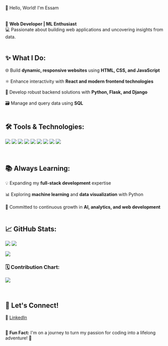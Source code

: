 👋 Hello, World! I'm Essam  
<br>  
🌟 **Web Developer | ML Enthusiast**  
💻 Passionate about building web applications and uncovering insights from data.  
<br>  

## ✨ What I Do:  
🌐 Build **dynamic, responsive websites** using **HTML, CSS, and JavaScript**  <br>  
⚛️ Enhance interactivity with **React and modern frontend technologies**  <br>  
🐍 Develop robust backend solutions with **Python, Flask, and Django**  <br>  
🗃️ Manage and query data using **SQL**  
<br>  

## 🛠️ Tools & Technologies:
<p align="left">
  <img src="https://img.shields.io/badge/Python-3776AB?style=for-the-badge&logo=python&logoColor=white"/>
  <img src="https://img.shields.io/badge/Flask-000000?style=for-the-badge&logo=flask&logoColor=white"/>
  <img src="https://img.shields.io/badge/Django-092E20?style=for-the-badge&logo=django&logoColor=white"/>
  <img src="https://img.shields.io/badge/HTML5-E34F26?style=for-the-badge&logo=html5&logoColor=white"/>
  <img src="https://img.shields.io/badge/CSS3-1572B6?style=for-the-badge&logo=css3&logoColor=white"/>
  <img src="https://img.shields.io/badge/JavaScript-F7DF1E?style=for-the-badge&logo=javascript&logoColor=black"/>
  <img src="https://img.shields.io/badge/React-20232A?style=for-the-badge&logo=react&logoColor=61DAFB"/>
  <img src="https://img.shields.io/badge/SQL-003B57?style=for-the-badge&logo=postgresql&logoColor=white"/>
  <img src="https://img.shields.io/badge/GitHub-181717?style=for-the-badge&logo=github&logoColor=white"/>
</p>  
<br>

## 📚 Always Learning:  
💡 Expanding my **full-stack development** expertise  <br>  
📊 Exploring **machine learning** and **data visualization** with Python  <br>  
🧠 Committed to continuous growth in **AI, analytics, and web development**  
<br>  

## 📈 GitHub Stats:
<p align="left">
  <img src="https://github-readme-stats.vercel.app/api?username=essambhatti&show_icons=true&theme=react&hide_title=true" />
  <img src="https://github-readme-streak-stats.herokuapp.com/?user=essambhatti&theme=react" />
</p>

<p align="left">
  <img src="https://github-readme-stats.vercel.app/api/top-langs/?username=essambhatti&layout=compact&theme=react" />
</p>  

### 🗓️ Contribution Chart:
<p align="left">
  <img src="https://github-profile-summary-cards.vercel.app/api/cards/profile-details?username=essambhatti&theme=vue" />
</p>
<br>  

## 🔗 Let's Connect!  
💼 [LinkedIn](https://www.linkedin.com/in/muhammad-essam-bhatti-447b78330/)  
<br>  

🌈 **Fun Fact:** I'm on a journey to turn my passion for coding into a lifelong adventure! 🚀  
